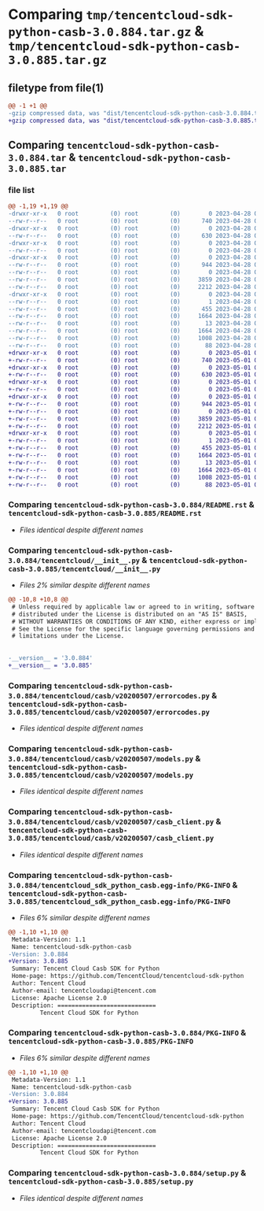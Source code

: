 # Comparing `tmp/tencentcloud-sdk-python-casb-3.0.884.tar.gz` & `tmp/tencentcloud-sdk-python-casb-3.0.885.tar.gz`

## filetype from file(1)

```diff
@@ -1 +1 @@
-gzip compressed data, was "dist/tencentcloud-sdk-python-casb-3.0.884.tar", last modified: Fri Apr 28 02:07:03 2023, max compression
+gzip compressed data, was "dist/tencentcloud-sdk-python-casb-3.0.885.tar", last modified: Mon May  1 00:30:20 2023, max compression
```

## Comparing `tencentcloud-sdk-python-casb-3.0.884.tar` & `tencentcloud-sdk-python-casb-3.0.885.tar`

### file list

```diff
@@ -1,19 +1,19 @@
-drwxr-xr-x   0 root         (0) root         (0)        0 2023-04-28 02:07:03.000000 tencentcloud-sdk-python-casb-3.0.884/
--rw-r--r--   0 root         (0) root         (0)      740 2023-04-28 02:07:03.000000 tencentcloud-sdk-python-casb-3.0.884/README.rst
-drwxr-xr-x   0 root         (0) root         (0)        0 2023-04-28 02:07:03.000000 tencentcloud-sdk-python-casb-3.0.884/tencentcloud/
--rw-r--r--   0 root         (0) root         (0)      630 2023-04-28 02:07:03.000000 tencentcloud-sdk-python-casb-3.0.884/tencentcloud/__init__.py
-drwxr-xr-x   0 root         (0) root         (0)        0 2023-04-28 02:07:03.000000 tencentcloud-sdk-python-casb-3.0.884/tencentcloud/casb/
--rw-r--r--   0 root         (0) root         (0)        0 2023-04-28 02:07:03.000000 tencentcloud-sdk-python-casb-3.0.884/tencentcloud/casb/__init__.py
-drwxr-xr-x   0 root         (0) root         (0)        0 2023-04-28 02:07:03.000000 tencentcloud-sdk-python-casb-3.0.884/tencentcloud/casb/v20200507/
--rw-r--r--   0 root         (0) root         (0)      944 2023-04-28 02:07:03.000000 tencentcloud-sdk-python-casb-3.0.884/tencentcloud/casb/v20200507/errorcodes.py
--rw-r--r--   0 root         (0) root         (0)        0 2023-04-28 02:07:03.000000 tencentcloud-sdk-python-casb-3.0.884/tencentcloud/casb/v20200507/__init__.py
--rw-r--r--   0 root         (0) root         (0)     3859 2023-04-28 02:07:03.000000 tencentcloud-sdk-python-casb-3.0.884/tencentcloud/casb/v20200507/models.py
--rw-r--r--   0 root         (0) root         (0)     2212 2023-04-28 02:07:03.000000 tencentcloud-sdk-python-casb-3.0.884/tencentcloud/casb/v20200507/casb_client.py
-drwxr-xr-x   0 root         (0) root         (0)        0 2023-04-28 02:07:03.000000 tencentcloud-sdk-python-casb-3.0.884/tencentcloud_sdk_python_casb.egg-info/
--rw-r--r--   0 root         (0) root         (0)        1 2023-04-28 02:07:03.000000 tencentcloud-sdk-python-casb-3.0.884/tencentcloud_sdk_python_casb.egg-info/dependency_links.txt
--rw-r--r--   0 root         (0) root         (0)      455 2023-04-28 02:07:03.000000 tencentcloud-sdk-python-casb-3.0.884/tencentcloud_sdk_python_casb.egg-info/SOURCES.txt
--rw-r--r--   0 root         (0) root         (0)     1664 2023-04-28 02:07:03.000000 tencentcloud-sdk-python-casb-3.0.884/tencentcloud_sdk_python_casb.egg-info/PKG-INFO
--rw-r--r--   0 root         (0) root         (0)       13 2023-04-28 02:07:03.000000 tencentcloud-sdk-python-casb-3.0.884/tencentcloud_sdk_python_casb.egg-info/top_level.txt
--rw-r--r--   0 root         (0) root         (0)     1664 2023-04-28 02:07:03.000000 tencentcloud-sdk-python-casb-3.0.884/PKG-INFO
--rw-r--r--   0 root         (0) root         (0)     1008 2023-04-28 02:07:03.000000 tencentcloud-sdk-python-casb-3.0.884/setup.py
--rw-r--r--   0 root         (0) root         (0)       88 2023-04-28 02:07:03.000000 tencentcloud-sdk-python-casb-3.0.884/setup.cfg
+drwxr-xr-x   0 root         (0) root         (0)        0 2023-05-01 00:30:20.000000 tencentcloud-sdk-python-casb-3.0.885/
+-rw-r--r--   0 root         (0) root         (0)      740 2023-05-01 00:30:20.000000 tencentcloud-sdk-python-casb-3.0.885/README.rst
+drwxr-xr-x   0 root         (0) root         (0)        0 2023-05-01 00:30:20.000000 tencentcloud-sdk-python-casb-3.0.885/tencentcloud/
+-rw-r--r--   0 root         (0) root         (0)      630 2023-05-01 00:30:20.000000 tencentcloud-sdk-python-casb-3.0.885/tencentcloud/__init__.py
+drwxr-xr-x   0 root         (0) root         (0)        0 2023-05-01 00:30:20.000000 tencentcloud-sdk-python-casb-3.0.885/tencentcloud/casb/
+-rw-r--r--   0 root         (0) root         (0)        0 2023-05-01 00:30:20.000000 tencentcloud-sdk-python-casb-3.0.885/tencentcloud/casb/__init__.py
+drwxr-xr-x   0 root         (0) root         (0)        0 2023-05-01 00:30:20.000000 tencentcloud-sdk-python-casb-3.0.885/tencentcloud/casb/v20200507/
+-rw-r--r--   0 root         (0) root         (0)      944 2023-05-01 00:30:20.000000 tencentcloud-sdk-python-casb-3.0.885/tencentcloud/casb/v20200507/errorcodes.py
+-rw-r--r--   0 root         (0) root         (0)        0 2023-05-01 00:30:20.000000 tencentcloud-sdk-python-casb-3.0.885/tencentcloud/casb/v20200507/__init__.py
+-rw-r--r--   0 root         (0) root         (0)     3859 2023-05-01 00:30:20.000000 tencentcloud-sdk-python-casb-3.0.885/tencentcloud/casb/v20200507/models.py
+-rw-r--r--   0 root         (0) root         (0)     2212 2023-05-01 00:30:20.000000 tencentcloud-sdk-python-casb-3.0.885/tencentcloud/casb/v20200507/casb_client.py
+drwxr-xr-x   0 root         (0) root         (0)        0 2023-05-01 00:30:20.000000 tencentcloud-sdk-python-casb-3.0.885/tencentcloud_sdk_python_casb.egg-info/
+-rw-r--r--   0 root         (0) root         (0)        1 2023-05-01 00:30:20.000000 tencentcloud-sdk-python-casb-3.0.885/tencentcloud_sdk_python_casb.egg-info/dependency_links.txt
+-rw-r--r--   0 root         (0) root         (0)      455 2023-05-01 00:30:20.000000 tencentcloud-sdk-python-casb-3.0.885/tencentcloud_sdk_python_casb.egg-info/SOURCES.txt
+-rw-r--r--   0 root         (0) root         (0)     1664 2023-05-01 00:30:20.000000 tencentcloud-sdk-python-casb-3.0.885/tencentcloud_sdk_python_casb.egg-info/PKG-INFO
+-rw-r--r--   0 root         (0) root         (0)       13 2023-05-01 00:30:20.000000 tencentcloud-sdk-python-casb-3.0.885/tencentcloud_sdk_python_casb.egg-info/top_level.txt
+-rw-r--r--   0 root         (0) root         (0)     1664 2023-05-01 00:30:20.000000 tencentcloud-sdk-python-casb-3.0.885/PKG-INFO
+-rw-r--r--   0 root         (0) root         (0)     1008 2023-05-01 00:30:20.000000 tencentcloud-sdk-python-casb-3.0.885/setup.py
+-rw-r--r--   0 root         (0) root         (0)       88 2023-05-01 00:30:20.000000 tencentcloud-sdk-python-casb-3.0.885/setup.cfg
```

### Comparing `tencentcloud-sdk-python-casb-3.0.884/README.rst` & `tencentcloud-sdk-python-casb-3.0.885/README.rst`

 * *Files identical despite different names*

### Comparing `tencentcloud-sdk-python-casb-3.0.884/tencentcloud/__init__.py` & `tencentcloud-sdk-python-casb-3.0.885/tencentcloud/__init__.py`

 * *Files 2% similar despite different names*

```diff
@@ -10,8 +10,8 @@
 # Unless required by applicable law or agreed to in writing, software
 # distributed under the License is distributed on an "AS IS" BASIS,
 # WITHOUT WARRANTIES OR CONDITIONS OF ANY KIND, either express or implied.
 # See the License for the specific language governing permissions and
 # limitations under the License.
 
 
-__version__ = '3.0.884'
+__version__ = '3.0.885'
```

### Comparing `tencentcloud-sdk-python-casb-3.0.884/tencentcloud/casb/v20200507/errorcodes.py` & `tencentcloud-sdk-python-casb-3.0.885/tencentcloud/casb/v20200507/errorcodes.py`

 * *Files identical despite different names*

### Comparing `tencentcloud-sdk-python-casb-3.0.884/tencentcloud/casb/v20200507/models.py` & `tencentcloud-sdk-python-casb-3.0.885/tencentcloud/casb/v20200507/models.py`

 * *Files identical despite different names*

### Comparing `tencentcloud-sdk-python-casb-3.0.884/tencentcloud/casb/v20200507/casb_client.py` & `tencentcloud-sdk-python-casb-3.0.885/tencentcloud/casb/v20200507/casb_client.py`

 * *Files identical despite different names*

### Comparing `tencentcloud-sdk-python-casb-3.0.884/tencentcloud_sdk_python_casb.egg-info/PKG-INFO` & `tencentcloud-sdk-python-casb-3.0.885/tencentcloud_sdk_python_casb.egg-info/PKG-INFO`

 * *Files 6% similar despite different names*

```diff
@@ -1,10 +1,10 @@
 Metadata-Version: 1.1
 Name: tencentcloud-sdk-python-casb
-Version: 3.0.884
+Version: 3.0.885
 Summary: Tencent Cloud Casb SDK for Python
 Home-page: https://github.com/TencentCloud/tencentcloud-sdk-python
 Author: Tencent Cloud
 Author-email: tencentcloudapi@tencent.com
 License: Apache License 2.0
 Description: ============================
         Tencent Cloud SDK for Python
```

### Comparing `tencentcloud-sdk-python-casb-3.0.884/PKG-INFO` & `tencentcloud-sdk-python-casb-3.0.885/PKG-INFO`

 * *Files 6% similar despite different names*

```diff
@@ -1,10 +1,10 @@
 Metadata-Version: 1.1
 Name: tencentcloud-sdk-python-casb
-Version: 3.0.884
+Version: 3.0.885
 Summary: Tencent Cloud Casb SDK for Python
 Home-page: https://github.com/TencentCloud/tencentcloud-sdk-python
 Author: Tencent Cloud
 Author-email: tencentcloudapi@tencent.com
 License: Apache License 2.0
 Description: ============================
         Tencent Cloud SDK for Python
```

### Comparing `tencentcloud-sdk-python-casb-3.0.884/setup.py` & `tencentcloud-sdk-python-casb-3.0.885/setup.py`

 * *Files identical despite different names*

